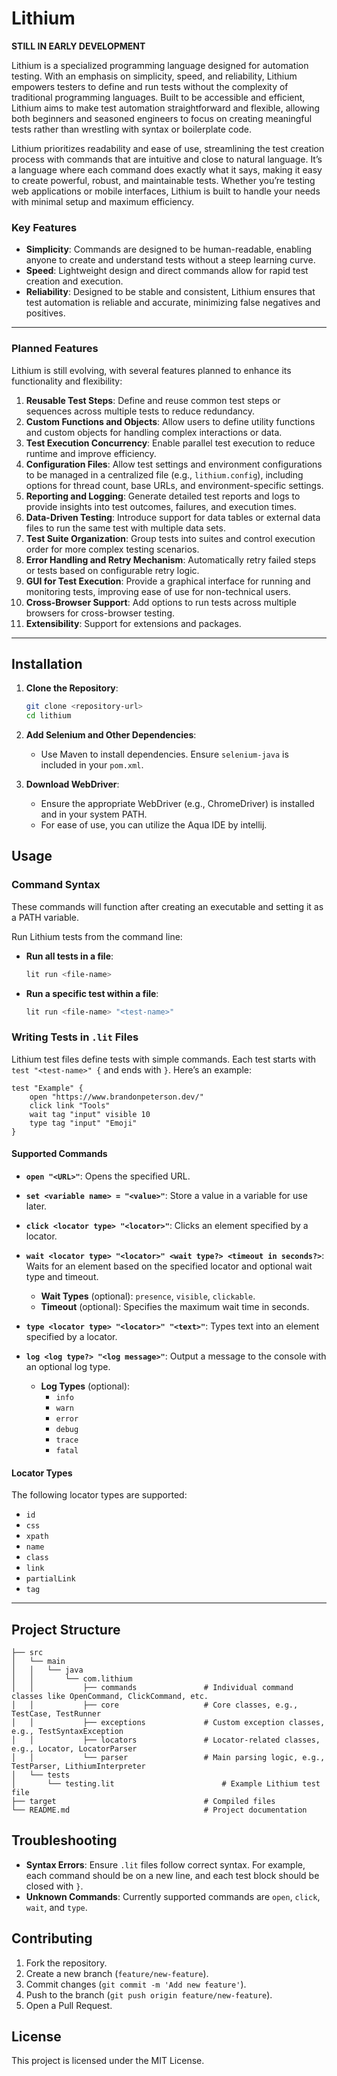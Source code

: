 # Lithium

**STILL IN EARLY DEVELOPMENT**

Lithium is a specialized programming language designed for automation testing. With an emphasis on simplicity, speed, and reliability, Lithium empowers testers to define and run tests without the complexity of traditional programming languages. Built to be accessible and efficient, Lithium aims to make test automation straightforward and flexible, allowing both beginners and seasoned engineers to focus on creating meaningful tests rather than wrestling with syntax or boilerplate code.

Lithium prioritizes readability and ease of use, streamlining the test creation process with commands that are intuitive and close to natural language. It’s a language where each command does exactly what it says, making it easy to create powerful, robust, and maintainable tests. Whether you’re testing web applications or mobile interfaces, Lithium is built to handle your needs with minimal setup and maximum efficiency.

### Key Features

- **Simplicity**: Commands are designed to be human-readable, enabling anyone to create and understand tests without a steep learning curve.
- **Speed**: Lightweight design and direct commands allow for rapid test creation and execution.
- **Reliability**: Designed to be stable and consistent, Lithium ensures that test automation is reliable and accurate, minimizing false negatives and positives.

---

### Planned Features

Lithium is still evolving, with several features planned to enhance its functionality and flexibility:

1. **Reusable Test Steps**: Define and reuse common test steps or sequences across multiple tests to reduce redundancy.
2. **Custom Functions and Objects**: Allow users to define utility functions and custom objects for handling complex interactions or data.
3. **Test Execution Concurrency**: Enable parallel test execution to reduce runtime and improve efficiency.
4. **Configuration Files**: Allow test settings and environment configurations to be managed in a centralized file (e.g., `lithium.config`), including options for thread count, base URLs, and environment-specific settings.
5. **Reporting and Logging**: Generate detailed test reports and logs to provide insights into test outcomes, failures, and execution times.
6. **Data-Driven Testing**: Introduce support for data tables or external data files to run the same test with multiple data sets.
7. **Test Suite Organization**: Group tests into suites and control execution order for more complex testing scenarios.
8. **Error Handling and Retry Mechanism**: Automatically retry failed steps or tests based on configurable retry logic.
9. **GUI for Test Execution**: Provide a graphical interface for running and monitoring tests, improving ease of use for non-technical users.
10. **Cross-Browser Support**: Add options to run tests across multiple browsers for cross-browser testing.
11. **Extensibility**: Support for extensions and packages.

---

## Installation

1. **Clone the Repository**:
    ```bash
    git clone <repository-url>
    cd lithium
    ```

2. **Add Selenium and Other Dependencies**:
    - Use Maven to install dependencies. Ensure `selenium-java` is included in your `pom.xml`.

3. **Download WebDriver**:
    - Ensure the appropriate WebDriver (e.g., ChromeDriver) is installed and in your system PATH.
    - For ease of use, you can utilize the Aqua IDE by intellij.

## Usage

### Command Syntax
These commands will function after creating an executable and setting it as a PATH variable.

Run Lithium tests from the command line:

- **Run all tests in a file**:
  ```bash
  lit run <file-name>
  ```

- **Run a specific test within a file**:
  ```bash
  lit run <file-name> "<test-name>"
  ```

### Writing Tests in `.lit` Files

Lithium test files define tests with simple commands. Each test starts with `test "<test-name>" {` and ends with `}`. Here’s an example:

```plaintext
test "Example" {
    open "https://www.brandonpeterson.dev/"
    click link "Tools"
    wait tag "input" visible 10
    type tag "input" "Emoji"
}
```

#### Supported Commands

- **`open "<URL>"`**: Opens the specified URL.
- **`set <variable name> = "<value>"`**: Store a value in a variable for use later.
- **`click <locator type> "<locator>"`**: Clicks an element specified by a locator.
- **`wait <locator type> "<locator>" <wait type?> <timeout in seconds?>`**: Waits for an element based on the specified locator and optional wait type and timeout.
    - **Wait Types** (optional): `presence`, `visible`, `clickable`.
    - **Timeout** (optional): Specifies the maximum wait time in seconds.

- **`type <locator type> "<locator>" "<text>"`**: Types text into an element specified by a locator.
- **`log <log type?> "<log message>"`**: Output a message to the console with an optional log type.
  - **Log Types** (optional): 
    - `info`
    - `warn`
    - `error`
    - `debug`
    - `trace`
    - `fatal`

#### Locator Types
The following locator types are supported:
- `id`
- `css`
- `xpath`
- `name`
- `class`
- `link`
- `partialLink`
- `tag`

---

## Project Structure

```plaintext
├── src
│   └── main
│   │   └── java
│   │       └── com.lithium
│   │           ├── commands               # Individual command classes like OpenCommand, ClickCommand, etc.
│   │           ├── core                   # Core classes, e.g., TestCase, TestRunner
│   │           ├── exceptions             # Custom exception classes, e.g., TestSyntaxException
│   │           ├── locators               # Locator-related classes, e.g., Locator, LocatorParser
│   │           └── parser                 # Main parsing logic, e.g., TestParser, LithiumInterpreter
│   └── tests
│       └── testing.lit                        # Example Lithium test file
├── target                                 # Compiled files
└── README.md                              # Project documentation
```

## Troubleshooting

- **Syntax Errors**: Ensure `.lit` files follow correct syntax. For example, each command should be on a new line, and each test block should be closed with `}`.
- **Unknown Commands**: Currently supported commands are `open`, `click`, `wait`, and `type`.

## Contributing

1. Fork the repository.
2. Create a new branch (`feature/new-feature`).
3. Commit changes (`git commit -m 'Add new feature'`).
4. Push to the branch (`git push origin feature/new-feature`).
5. Open a Pull Request.

## License

This project is licensed under the MIT License.